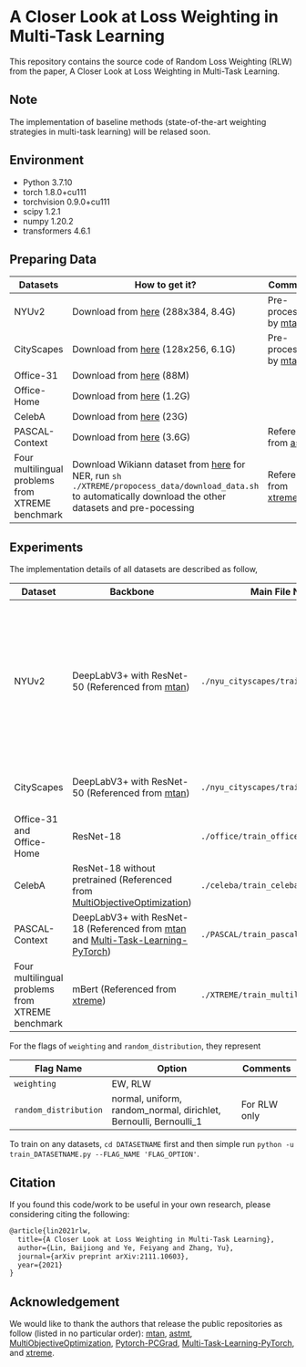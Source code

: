# A Closer Look at Loss Weighting in Multi-Task Learning
This repository contains the source code of Random Loss Weighting (RLW) from the paper, A Closer Look at Loss Weighting in Multi-Task Learning.

## Note
The implementation of baseline methods (state-of-the-art weighting strategies in multi-task learning) will be relased soon.

## Environment

- Python 3.7.10
- torch 1.8.0+cu111
- torchvision 0.9.0+cu111
- scipy 1.2.1
- numpy 1.20.2
- transformers 4.6.1



## Preparing Data

| Datasets                                         | How to get it?                                               | Comments                                                     |
| ------------------------------------------------ | ------------------------------------------------------------ | ------------------------------------------------------------ |
| NYUv2                                            | Download from [here](https://www.dropbox.com/sh/86nssgwm6hm3vkb/AACrnUQ4GxpdrBbLjb6n-mWNa?dl=0) (288x384, 8.4G) | Pre-processed by [mtan](https://github.com/lorenmt/mtan)     |
| CityScapes                                       | Download from [here](https://www.dropbox.com/sh/gaw6vh6qusoyms6/AADwWi0Tp3E3M4B2xzeGlsEna?dl=0) (128x256, 6.1G) | Pre-processed by [mtan](https://github.com/lorenmt/mtan)     |
| Office-31                                        | Download from [here](https://www.cc.gatech.edu/~judy/domainadapt/#datasets_code) (88M) |                                                              |
| Office-Home                                      | Download from [here](https://www.hemanthdv.org/officeHomeDataset.html) (1.2G) |                                                              |
| CelebA                                           | Download from [here](https://mmlab.ie.cuhk.edu.hk/projects/CelebA.html) (23G) |                                                              |
| PASCAL-Context                                   | Download from [here](https://mmlab.ie.cuhk.edu.hk/projects/CelebA.html) (3.6G) | Referenced from [astmt](https://github.com/facebookresearch/astmt) |
| Four multilingual problems from XTREME benchmark | Download Wikiann dataset from [here](https://www.amazon.com/clouddrive/share/d3KGCRCIYwhKJF0H3eWA26hjg2ZCRhjpEQtDL70FSBN) for NER,  run `sh ./XTREME/propocess_data/download_data.sh` to automatically download the other datasets and pre-pocessing | Referenced from [xtreme](https://github.com/google-research/xtreme) |



## Experiments

The implementation details of all datasets are described as follow,

| Dataset                                          | Backbone                                                     | Main File Name                         | Flags                                                        | Comments                                                     |
| ------------------------------------------------ | ------------------------------------------------------------ | -------------------------------------- | ------------------------------------------------------------ | ------------------------------------------------------------ |
| NYUv2                                            | DeepLabV3+ with ResNet-50 (Referenced from [mtan](https://github.com/lorenmt/mtan)) | `./nyu_cityscapes/train_nyu.py`        | data_root, gpu_id, weighting, random_distribution, model, aug | model: DMTL, MTAN (Official implementation in [mtan](https://github.com/lorenmt/mtan), Cross_Stitch (Unofficial implementation by us), NDDRCNN (Official implementation in [Multi-Task-Learning-PyTorch](https://github.com/SimonVandenhende/Multi-Task-Learning-PyTorch)) |
| CityScapes                                       | DeepLabV3+ with ResNet-50 (Referenced from [mtan](https://github.com/lorenmt/mtan)) | `./nyu_cityscapes/train_cityscapes.py` | data_root, gpu_id, weighting, random_distribution, aug       |                                                              |
| Office-31 and Office-Home                        | ResNet-18                                                    | `./office/train_office.py`             | data_root, gpu_id, weighting, random_distribution, dataset   | dataset: office-31, office_home                              |
| CelebA                                           | ResNet-18 without pretrained (Referenced from [MultiObjectiveOptimization](https://github.com/isl-org/MultiObjectiveOptimization)) | `./celeba/train_celeba.py`             | data_root, gpu_id, weighting, random_distribution            |                                                              |
| PASCAL-Context                                   | DeepLabV3+ with ResNet-18 (Referenced from [mtan](https://github.com/lorenmt/mtan) and [Multi-Task-Learning-PyTorch](https://github.com/SimonVandenhende/Multi-Task-Learning-PyTorch)) | `./PASCAL/train_pascal.py`             | data_root, gpu_id, weighting, random_distribution            |                                                              |
| Four multilingual problems from XTREME benchmark | mBert (Referenced from [xtreme](https://github.com/google-research/xtreme)) | `./XTREME/train_multilingual.py`       | gpu_id, weighting, random_distribution, dataset              | dataset: udpos, panx, xnli, pawsx                            |

For the flags of `weighting` and `random_distribution`, they represent

| Flag Name             | Option                                                       | Comments     |
| --------------------- | ------------------------------------------------------------ | ------------ |
| `weighting`           | EW, RLW                                                      |              |
| `random_distribution` | normal, uniform, random_normal, dirichlet, Bernoulli, Bernoulli_1 | For RLW only |

To train on any datasets, `cd DATASETNAME` first and then simple run `python -u train_DATASETNAME.py --FLAG_NAME 'FLAG_OPTION'`.


## Citation

If you found this code/work to be useful in your own research, please considering citing the following:

```latex
@article{lin2021rlw,
  title={A Closer Look at Loss Weighting in Multi-Task Learning},
  author={Lin, Baijiong and Ye, Feiyang and Zhang, Yu},
  journal={arXiv preprint arXiv:2111.10603},
  year={2021}
}
```


## Acknowledgement

We would like to thank the authors that release the public repositories as follow (listed in no particular order):  [mtan](https://github.com/lorenmt/mtan), [astmt](https://github.com/facebookresearch/astmt), [MultiObjectiveOptimization](https://github.com/isl-org/MultiObjectiveOptimization), [Pytorch-PCGrad](https://github.com/WeiChengTseng/Pytorch-PCGrad), [Multi-Task-Learning-PyTorch](https://github.com/SimonVandenhende/Multi-Task-Learning-PyTorch), and [xtreme](https://github.com/google-research/xtreme).
